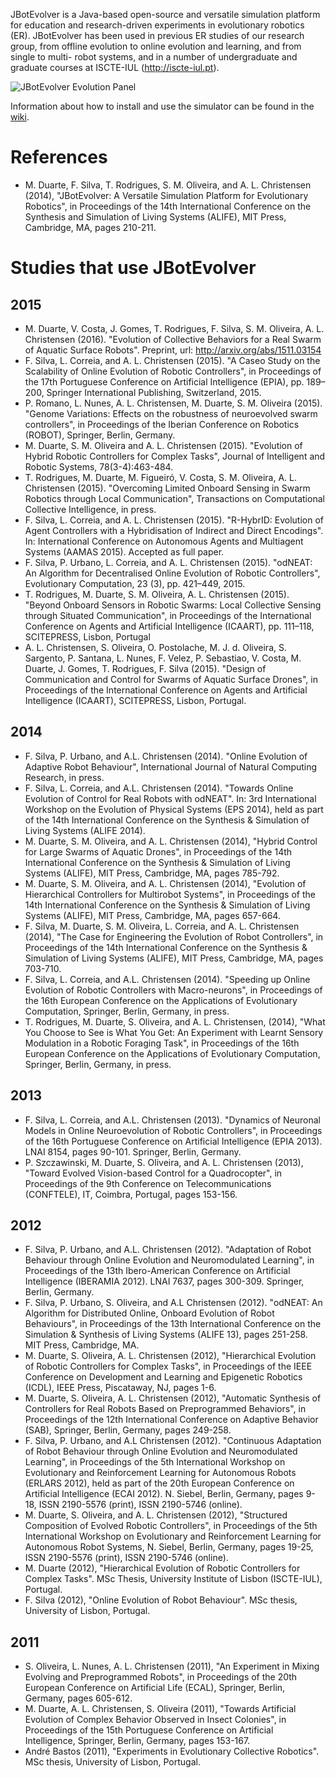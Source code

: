 JBotEvolver is a Java-based open-source and versatile simulation platform for education and research-driven experiments in evolutionary robotics (ER). JBotEvolver has been used in previous ER studies of our research group, from offline evolution to online evolution and learning, and from single to multi- robot systems, and in a number of undergraduate and graduate courses at ISCTE-IUL (http://iscte-iul.pt).

![JBotEvolver Evolution Panel](http://miguelduarte.pt/media/jbotwiki/evolution.png)

Information about how to install and use the simulator can be found in the [wiki](https://github.com/BioMachinesLab/jbotevolver/wiki).

# References
* M. Duarte, F. Silva, T. Rodrigues, S. M. Oliveira, and A. L. Christensen (2014), "JBotEvolver: A Versatile Simulation Platform for Evolutionary Robotics", in Proceedings of the 14th International Conference on the Synthesis and Simulation of Living Systems (ALIFE), MIT Press, Cambridge, MA, pages 210-211.

# Studies that use JBotEvolver

## 2015

* M. Duarte, V. Costa, J. Gomes, T. Rodrigues, F. Silva, S. M. Oliveira, A. L. Christensen (2016).
"Evolution of Collective Behaviors for a Real Swarm of Aquatic Surface Robots". Preprint, url: http://arxiv.org/abs/1511.03154
* F. Silva, L. Correia, and A. L. Christensen (2015). "A Caseo Study on the Scalability of Online Evolution of Robotic Controllers", in Proceedings of the 17th Portuguese Conference on Artificial Intelligence (EPIA), pp. 189–200, Springer International Publishing, Switzerland, 2015.
* P. Romano, L. Nunes, A. L. Christensen, M. Duarte, S. M. Oliveira (2015). "Genome Variations: Effects on the robustness of neuroevolved swarm controllers", in Proceedings of the Iberian Conference on Robotics (ROBOT), Springer, Berlin, Germany.
* M. Duarte, S. M. Oliveira and A. L. Christensen (2015). "Evolution of Hybrid Robotic Controllers for Complex Tasks", Journal of Intelligent and Robotic Systems, 78(3-4):463-484.
* T. Rodrigues, M. Duarte, M. Figueiró, V. Costa, S. M. Oliveira, A. L. Christensen (2015). "Overcoming Limited Onboard Sensing in Swarm Robotics through Local Communication", Transactions on Computational Collective Intelligence, in press.
* F. Silva, L. Correia, and A. L. Christensen (2015). "R-HybrID: Evolution of Agent Controllers with a Hybridisation of Indirect and Direct Encodings". In: International Conference on Autonomous Agents and Multiagent Systems (AAMAS 2015). Accepted as full paper.
* F. Silva, P. Urbano, L. Correia, and A. L. Christensen (2015). "odNEAT: An Algorithm for Decentralised Online Evolution of Robotic Controllers", Evolutionary Computation, 23 (3), pp. 421–449, 2015.
* T. Rodrigues, M. Duarte, S. M. Oliveira, A. L. Christensen (2015). "Beyond Onboard Sensors in Robotic Swarms: Local Collective Sensing through Situated Communication", in Proceedings of the International Conference on Agents and Artificial Intelligence (ICAART), pp. 111–118, SCITEPRESS, Lisbon, Portugal
* A. L. Christensen, S. Oliveira, O. Postolache, M. J. d. Oliveira, S. Sargento, P. Santana, L. Nunes, F. Velez, P. Sebastiao, V. Costa, M. Duarte, J. Gomes, T. Rodrigues, F. Silva (2015). "Design of Communication and Control for Swarms of Aquatic Surface Drones", in Proceedings of the International Conference on Agents and Artificial Intelligence (ICAART), SCITEPRESS, Lisbon, Portugal.

## 2014

* F. Silva, P. Urbano, and A.L. Christensen (2014). "Online Evolution of Adaptive Robot Behaviour", International Journal of Natural Computing Research, in press.
* F. Silva, L. Correia, and A.L. Christensen (2014). "Towards Online Evolution of Control for Real Robots with odNEAT". In: 3rd International Workshop on the Evolution of Physical Systems (EPS 2014), held as part of the 14th International Conference on the Synthesis & Simulation of Living Systems (ALIFE 2014).
* M. Duarte, S. M. Oliveira, and A. L. Christensen (2014), "Hybrid Control for Large Swarms of Aquatic Drones", in Proceedings of the 14th International Conference on the Synthesis & Simulation of Living Systems (ALIFE), MIT Press, Cambridge, MA, pages 785-792.
* M. Duarte, S. M. Oliveira, and A. L. Christensen (2014), "Evolution of Hierarchical Controllers for Multirobot Systems", in Proceedings of the 14th International Conference on the Synthesis & Simulation of Living Systems (ALIFE), MIT Press, Cambridge, MA, pages 657-664.
* F. Silva, M. Duarte, S. M. Oliveira, L. Correia, and A. L. Christensen (2014), "The Case for Engineering the Evolution of Robot Controllers", in Proceedings of the 14th International Conference on the Synthesis & Simulation of Living Systems (ALIFE), MIT Press, Cambridge, MA, pages 703-710.
* F. Silva, L. Correia, and A.L. Christensen (2014). "Speeding up Online Evolution of Robotic Controllers with Macro-neurons", in Proceedings of the 16th European Conference on the Applications of Evolutionary Computation, Springer, Berlin, Germany, in press.
* T. Rodrigues, M. Duarte, S. Oliveira, and A. L. Christensen, (2014), "What You Choose to See is What You Get: An Experiment with Learnt Sensory Modulation in a Robotic Foraging Task", in Proceedings of the 16th European Conference on the Applications of Evolutionary Computation, Springer, Berlin, Germany, in press.

## 2013

* F. Silva, L. Correia, and A.L. Christensen (2013). "Dynamics of Neuronal Models in Online Neuroevolution of Robotic Controllers", in Proceedings of the 16th Portuguese Conference on Artificial Intelligence (EPIA 2013). LNAI 8154, pages 90-101. Springer, Berlin, Germany.
* P. Szczawinski, M. Duarte, S. Oliveira, and A. L. Christensen (2013), "Toward Evolved Vision-based Control for a Quadrocopter", in Proceedings of the 9th Conference on Telecommunications (CONFTELE), IT, Coimbra, Portugal, pages 153-156.

## 2012

* F. Silva, P. Urbano, and A.L. Christensen (2012). "Adaptation of Robot Behaviour through Online Evolution and Neuromodulated Learning", in Proceedings of the 13th Ibero-American Conference on Artificial Intelligence (IBERAMIA 2012). LNAI 7637, pages 300-309. Springer, Berlin, Germany.
* F. Silva, P. Urbano, S. Oliveira, and A.L Christensen (2012). "odNEAT: An Algorithm for Distributed Online, Onboard Evolution of Robot Behaviours", in Proceedings of the 13th International Conference on the Simulation & Synthesis of Living Systems (ALIFE 13), pages 251-258. MIT Press, Cambridge, MA.
* M. Duarte, S. Oliveira, A. L. Christensen (2012), "Hierarchical Evolution of Robotic Controllers for Complex Tasks", in Proceedings of the IEEE Conference on Development and Learning and Epigenetic Robotics (ICDL), IEEE Press, Piscataway, NJ, pages 1-6.
* M. Duarte, S. Oliveira, A. L. Christensen (2012), "Automatic Synthesis of Controllers for Real Robots Based on Preprogrammed Behaviors", in Proceedings of the 12th International Conference on Adaptive Behavior (SAB), Springer, Berlin, Germany, pages 249-258.
* F. Silva, P. Urbano, and A.L Christensen (2012). "Continuous Adaptation of Robot Behaviour through Online Evolution and Neuromodulated Learning", in Proceedings of the 5th International Workshop on Evolutionary and Reinforcement Learning for Autonomous Robots (ERLARS 2012), held as part of the 20th European Conference on Artificial Intelligence (ECAI 2012). N. Siebel, Berlin, Germany, pages 9-18, ISSN 2190-5576 (print), ISSN 2190-5746 (online).
* M. Duarte, S. Oliveira, and A. L. Christensen (2012), "Structured Composition of Evolved Robotic Controllers", in Proceedings of the 5th International Workshop on Evolutionary and Reinforcement Learning for Autonomous Robot Systems, N. Siebel, Berlin, Germany, pages 19-25, ISSN 2190-5576 (print), ISSN 2190-5746 (online).
* M. Duarte (2012), "Hierarchical Evolution of Robotic Controllers for Complex Tasks". MSc Thesis, University Institute of Lisbon (ISCTE-IUL), Portugal.
* F. Silva (2012), "Online Evolution of Robot Behaviour". MSc thesis, University of Lisbon, Portugal.

## 2011

* S. Oliveira, L. Nunes, A. L. Christensen (2011), "An Experiment in Mixing Evolving and Preprogrammed Robots", in Proceedings of the 20th European Conference on Artificial Life (ECAL), Springer, Berlin, Germany, pages 605-612.
* M. Duarte, A. L. Christensen, S. Oliveira (2011), "Towards Artificial Evolution of Complex Behavior Observed in Insect Colonies", in Proceedings of the 15th Portuguese Conference on Artificial Intelligence, Springer, Berlin, Germany, pages 153-167.
* André Bastos (2011), "Experiments in Evolutionary Collective Robotics". MSc thesis, University of Lisbon, Portugal.
